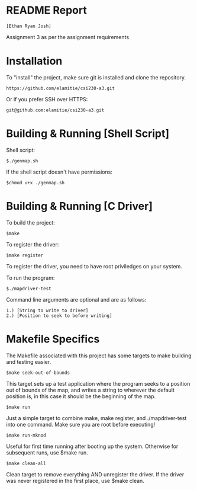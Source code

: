 # README Report
	[Ethan Ryan Josh]

Assignment 3 as per the assignment requirements

# Installation

To "install" the project, make sure git is 
installed and clone the repository.

	https://github.com/elamitie/csi230-a3.git

Or if you prefer SSH over HTTPS:

	git@github.com:elamitie/csi230-a3.git

# Building & Running [Shell Script]

Shell script:
	
	$./genmap.sh

If the shell script doesn't have permissions:

	$chmod u+x ./genmap.sh

# Building & Running [C Driver]

To build the project:

	$make

To register the driver:

	$make register

To register the driver, you need to have root
priviledges on your system.

To run the program:

	$./mapdriver-test

Command line arguments are optional and are as follows:

	1.) [String to write to driver]
	2.) [Position to seek to before writing]

# Makefile Specifics

The Makefile associated with this project has some targets
to make building and testing easier.

	$make seek-out-of-bounds

This target sets up a test application where the program
seeks to a position out of bounds of the map, and writes
a string to wherever the default position is, in this case
it should be the beginning of the map.

	$make run

Just a simple target to combine make, make register, and
./mapdriver-test into one command. Make sure you are root
before executing!

	$make run-mknod

Useful for first time running after booting up the system.
Otherwise for subsequent runs, use $make run.

	$make clean-all

Clean target to remove everything AND unregister the driver.
If the driver was never registered in the first place, use
$make clean.
